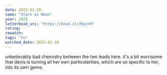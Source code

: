 ```yaml
---
date: 2023-02-20
name: "Stars at Noon"
year: 2022
letterboxd_uri: "https://boxd.it/3SynrH"
rating: 
rewatch: 
tags: "tv"
watched_date: 2023-02-16
---
```


unbelievably bad chemistry between the two leads here. it's a bit worrisome that denis is turning all her own particularities, which are so specific to her, into its own genre.
